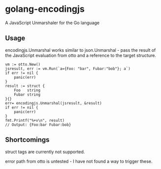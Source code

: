 # golang-encodingjs
A JavaScript Unmarshaler for the Go language


## Usage

encodingjs.Unmarshal works similar to json.Unmarshal - pass the result of the JavaScript
evaluation from otto and a reference to the target structure.

```
vm := otto.New()
jsresult, err := vm.Run(`a={Foo: "bar", Fubar:"bob"}; a`)
if err != nil {
	panic(err)
}
result := struct {
	Foo   string
	Fubar string
}{}
err= encodingjs.Unmarshal(jsresult, &result)
if err != nil {
	panic(err)
}
fmt.Printf("%+v\n", result)
// Output: {Foo:bar Fubar:bob}
```

## Shortcomings

struct tags are currently not supported.

error path from otto is untested - I have not found a way to trigger these.